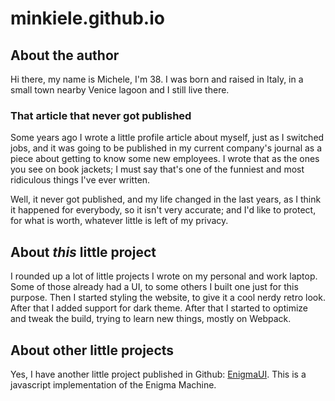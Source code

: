 # minkiele.github.io

## About the author

Hi there, my name is Michele, I'm 38.
I was born and raised in Italy, in a small town nearby Venice lagoon and I
still live there.

### That article that never got published

Some years ago I wrote a little profile article about myself, just as I
switched jobs, and it was going to be published in my current company's
journal as a piece about getting to know some new employees. I wrote that
as the ones you see on book jackets; I must say that's one of the funniest
and most ridiculous things I've ever written.

Well, it never got published, and my life changed in the last years, as I
think it happened for everybody, so it isn't very accurate; and I'd like to
protect, for what is worth, whatever little is left of my privacy.

## About *this* little project

I rounded up a lot of little projects I wrote on my personal and work laptop.
Some of those already had a UI, to some others I built one just for this purpose.
Then I started styling the website, to give it a cool nerdy retro look. After
that I added support for dark theme. After that I started to optimize and tweak
the build, trying to learn new things, mostly on Webpack.

## About other little projects

Yes, I have another little project published in Github:
[EnigmaUI](https://minkiele.github.io/EnigmaUI). This is a
javascript implementation of the Enigma Machine.
